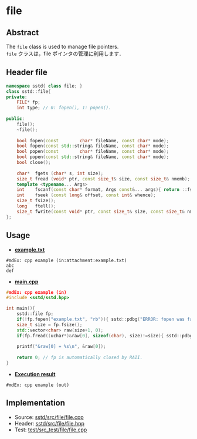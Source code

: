 # file
## Abstract
The `file` class is used to manage file pointers.  
`file` クラスは，file ポインタの管理に利用します．

## Header file
```cpp
namespace sstd{ class file; }
class sstd::file{
private:
    FILE* fp;
    int type; // 0: fopen(), 1: popen().
    
public:
    file();
    ~file();
    
    bool fopen(const        char* fileName, const char* mode);
    bool fopen(const std::string& fileName, const char* mode);
    bool popen(const        char* fileName, const char* mode);
    bool popen(const std::string& fileName, const char* mode);
    bool close();
    
    char*  fgets (char* s, int size);
    size_t fread (void* ptr, const size_t& size, const size_t& nmemb);
    template <typename... Args>
    int    fscanf(const char* format, Args const&... args){ return ::fscanf(this->fp, format, args...); }
    int    fseek (const long& offset, const int& whence);
    size_t fsize();
    long   ftell();
    size_t fwrite(const void* ptr, const size_t& size, const size_t& nmemb);
};
```

## Usage
- <u>**example.txt**</u>
```
#mdEx: cpp example (in:attachment:example.txt)
abc
def
```
- <u>**main.cpp**</u>
```cpp
#mdEx: cpp example (in)
#include <sstd/sstd.hpp>

int main(){
    sstd::file fp;
    if(!fp.fopen("example.txt", "rb")){ sstd::pdbg("ERROR: fopen was failed.\n"); return -1; }
    size_t size = fp.fsize();
    std::vector<char> raw(size+1, 0);
    if(fp.fread((uchar*)&raw[0], sizeof(char), size)!=size){ sstd::pdbg("ERROR: fread was failed.\n"); return -1; }
    
    printf("&raw[0] = %s\n", &raw[0]);
    
    return 0; // fp is automatically closed by RAII.
}
```
- <u>**Execution result**</u>
```
#mdEx: cpp example (out)
```

## Implementation
- Source: [sstd/src/file/file.cpp](https://github.com/admiswalker/SubStandardLibrary-SSTD-/blob/master/sstd/src/file/file.cpp)
- Header: [sstd/src/file/file.hpp](https://github.com/admiswalker/SubStandardLibrary-SSTD-/blob/master/sstd/src/file/file.hpp)
- Test: [test/src_test/file/file.cpp](https://github.com/admiswalker/SubStandardLibrary-SSTD-/blob/master/test/src_test/file/file.cpp)

